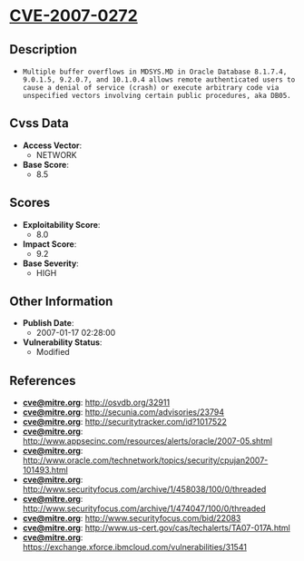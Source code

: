 
# [CVE-2007-0272](https://cve.mitre.org/cgi-bin/cvename.cgi?name=CVE-2007-0272)

## Description

- `Multiple buffer overflows in MDSYS.MD in Oracle Database 8.1.7.4, 9.0.1.5, 9.2.0.7, and 10.1.0.4 allows remote authenticated users to cause a denial of service (crash) or execute arbitrary code via unspecified vectors involving certain public procedures, aka DB05.`

## Cvss Data

- **Access Vector**:
  - NETWORK
- **Base Score**:
  - 8.5

## Scores

- **Exploitability Score**:
  - 8.0
- **Impact Score**:
  - 9.2
- **Base Severity**:
  - HIGH

## Other Information

- **Publish Date**:
  - 2007-01-17 02:28:00
- **Vulnerability Status**:
  - Modified

## References

- **cve@mitre.org**: http://osvdb.org/32911
- **cve@mitre.org**: http://secunia.com/advisories/23794
- **cve@mitre.org**: http://securitytracker.com/id?1017522
- **cve@mitre.org**: http://www.appsecinc.com/resources/alerts/oracle/2007-05.shtml
- **cve@mitre.org**: http://www.oracle.com/technetwork/topics/security/cpujan2007-101493.html
- **cve@mitre.org**: http://www.securityfocus.com/archive/1/458038/100/0/threaded
- **cve@mitre.org**: http://www.securityfocus.com/archive/1/474047/100/0/threaded
- **cve@mitre.org**: http://www.securityfocus.com/bid/22083
- **cve@mitre.org**: http://www.us-cert.gov/cas/techalerts/TA07-017A.html
- **cve@mitre.org**: https://exchange.xforce.ibmcloud.com/vulnerabilities/31541
